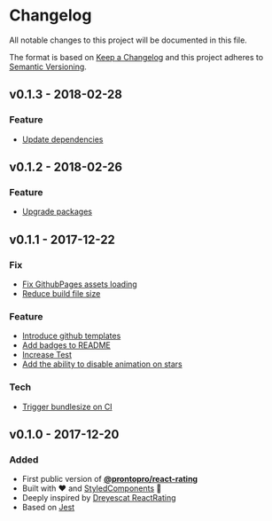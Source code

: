 # Changelog
All notable changes to this project will be documented in this file.

The format is based on [Keep a Changelog](http://keepachangelog.com/en/1.0.0/)
and this project adheres to [Semantic Versioning](http://semver.org/spec/v2.0.0.html).

## v0.1.3 - 2018-02-28
### Feature
- [Update dependencies](https://github.com/ProntoPro/react-rating/issues/41)

## v0.1.2 - 2018-02-26
### Feature
- [Upgrade packages](https://github.com/ProntoPro/react-rating/issues/37)

## v0.1.1 - 2017-12-22
### Fix
- [Fix GithubPages assets loading](https://github.com/ProntoPro/react-rating/issues/9)
- [Reduce build file size](https://github.com/ProntoPro/react-rating/issues/15)

### Feature
- [Introduce github templates](https://github.com/ProntoPro/react-rating/issues/5)
- [Add badges to README](https://github.com/ProntoPro/react-rating/issues/7)
- [Increase Test](https://github.com/ProntoPro/react-rating/issues/11)
- [Add the ability to disable animation on stars](https://github.com/ProntoPro/react-rating/issues/17)

### Tech
- [Trigger bundlesize on CI](https://github.com/ProntoPro/react-rating/issues/16)

## v0.1.0 - 2017-12-20
### Added
- First public version of [**@prontopro/react-rating**](https://www.npmjs.com/package/@prontopro/react-rating)
- Built with :heart: and [StyledComponents](https://github.com/styled-components/styled-components) 💅
- Deeply inspired by [Dreyescat ReactRating](https://github.com/dreyescat/react-rating/)
- Based on [Jest](https://facebook.github.io/jest/)
